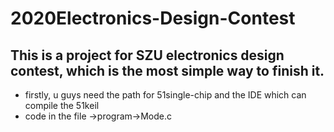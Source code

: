 # 2020Electronics-Design-Contest
## This is a project for SZU electronics design contest, which is the most simple way to finish it.    
* firstly, u guys need the path for 51single-chip and the IDE which can compile the 51keil  
* code in the file ->program->Mode.c
